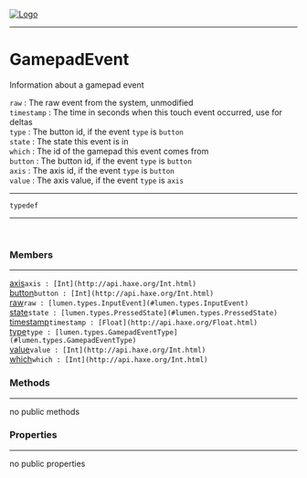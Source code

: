 
[![Logo](../../../images/logo.png)](../../../api/index.html)

---



<h1>GamepadEvent</h1>

Information about a gamepad event

`raw` : The raw event from the system, unmodified   
`timestamp` : The time in seconds when this touch event occurred, use for deltas   
`type` : The button id, if the event `type` is `button`   
`state` : The state this event is in   
`which` : The id of the gamepad this event comes from   
`button` : The button id, if the event `type` is `button`   
`axis` : The axis id, if the event `type` is `button`   
`value` : The axis value, if the event `type` is `axis`

---

`typedef`
<span class="meta">

</span>


---

&nbsp;
&nbsp;

<h3>Members</h3> <hr/><span class="member apipage">
            <a name="axis"><a class="lift" href="#axis">axis</a></a><code class="signature apipage">axis : [Int](http://api.haxe.org/Int.html)</code><br/></span>
        <span class="small_desc_flat"></span><span class="member apipage">
            <a name="button"><a class="lift" href="#button">button</a></a><code class="signature apipage">button : [Int](http://api.haxe.org/Int.html)</code><br/></span>
        <span class="small_desc_flat"></span><span class="member apipage">
            <a name="raw"><a class="lift" href="#raw">raw</a></a><code class="signature apipage">raw : [lumen.types.InputEvent](#lumen.types.InputEvent)</code><br/></span>
        <span class="small_desc_flat"></span><span class="member apipage">
            <a name="state"><a class="lift" href="#state">state</a></a><code class="signature apipage">state : [lumen.types.PressedState](#lumen.types.PressedState)</code><br/></span>
        <span class="small_desc_flat"></span><span class="member apipage">
            <a name="timestamp"><a class="lift" href="#timestamp">timestamp</a></a><code class="signature apipage">timestamp : [Float](http://api.haxe.org/Float.html)</code><br/></span>
        <span class="small_desc_flat"></span><span class="member apipage">
            <a name="type"><a class="lift" href="#type">type</a></a><code class="signature apipage">type : [lumen.types.GamepadEventType](#lumen.types.GamepadEventType)</code><br/></span>
        <span class="small_desc_flat"></span><span class="member apipage">
            <a name="value"><a class="lift" href="#value">value</a></a><code class="signature apipage">value : [Int](http://api.haxe.org/Int.html)</code><br/></span>
        <span class="small_desc_flat"></span><span class="member apipage">
            <a name="which"><a class="lift" href="#which">which</a></a><code class="signature apipage">which : [Int](http://api.haxe.org/Int.html)</code><br/></span>
        <span class="small_desc_flat"></span>

<h3>Methods</h3> <hr/>no public methods

<h3>Properties</h3> <hr/>no public properties

&nbsp;
&nbsp;
&nbsp;